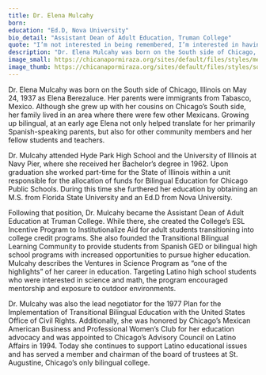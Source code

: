 ```yaml
---
title: Dr. Elena Mulcahy
born: 
education: "Ed.D, Nova University"
bio_detail: "Assistant Dean of Adult Education, Truman College"
quote: "I’m not interested in being remembered, I’m interested in having the work survive."
description: "Dr. Elena Mulcahy was born on the South side of Chicago, Illinois on May 24, 1937 as Elena Berezaluce. Her parents were immigrants from Tabasco, Mexico. Although she grew up with her cousins on Chicago’s South side, her family lived in an area where there were few other Mexicans. Growing up bilingual, at an early age Elena not only helped translate for her primarily Spanish-speaking parents, but also for other community members and her fellow students and teachers."
image_small: https://chicanapormiraza.org/sites/default/files/styles/medium/public/Elena-200x200_0.jpg
image_thumb: https://chicanapormiraza.org/sites/default/files/styles/square_thumbnail/public/Elena-200x200_0.jpg
--- 
```


Dr. Elena Mulcahy was born on the South side of Chicago, Illinois on May 24, 1937 as Elena Berezaluce.  Her parents were immigrants from Tabasco, Mexico.  Although she grew up with her cousins on Chicago’s South side, her family lived in an area where there were few other Mexicans. Growing up bilingual, at an early age Elena not only helped translate for her primarily Spanish-speaking parents, but also for other community members and her fellow students and teachers.

Dr. Mulcahy attended Hyde Park High School and the University of Illinois at Navy Pier, where she received her Bachelor’s degree in 1962. Upon graduation she worked part-time for the State of Illinois within a unit responsible for the allocation of funds for Bilingual Education for Chicago Public Schools. During this time she furthered her education by obtaining an M.S. from Florida State University and an Ed.D from Nova University.

Following that position, Dr. Mulcahy became the Assistant Dean of Adult Education at Truman College. While there, she created the College’s ESL Incentive Program to Institutionalize Aid for adult students transitioning into college credit programs.  She also founded the Transitional Bilingual Learning Community to provide students from Spanish GED or bilingual high school programs with increased opportunities to pursue higher education. Mulcahy describes the Ventures in Science Program as “one of the highlights” of her career in education. Targeting Latino high school students who were interested in science and math, the program encouraged mentorship and exposure to outdoor environments.  

Dr. Mulcahy was also the lead negotiator for the 1977 Plan for the Implementation of Transitional Bilingual Education with the United States Office of Civil Rights.  Additionally, she was honored by Chicago’s Mexican American Business and Professional Women’s Club for her education advocacy and was appointed to Chicago’s Advisory Council on Latino Affairs in 1994.  Today she continues to support Latino educational issues and has served a member and chairman of the board of trustees at St. Augustine, Chicago’s only bilingual college.
